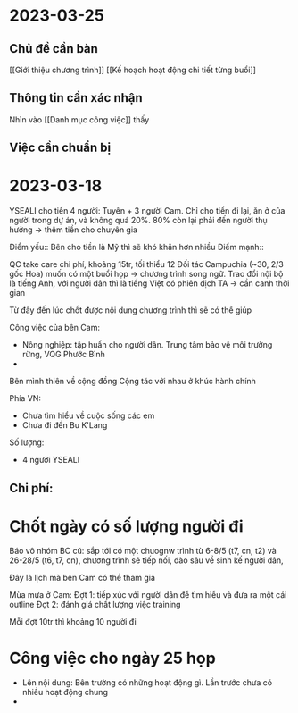 # 2023-03-25
## Chủ đề cần bàn
[[Giới thiệu chương trình]]
[[Kế hoạch hoạt động chi tiết từng buổi]]

## Thông tin cần xác nhận
Nhìn vào [[Danh mục công việc]] thấy 
## Việc cần chuẩn bị

# 2023-03-18
YSEALI cho tiền 4 người: Tuyên + 3 người Cam. Chỉ cho tiền đi lại, ăn ở của người trong dự án, và không quá 20%. 80% còn lại phải đến người thụ hưởng → thêm tiền cho chuyên gia

Điểm yếu:: Bên cho tiền là Mỹ thì sẽ khó khăn hơn nhiều
Điểm mạnh:: 

QC take care chi phí, khoảng 15tr, tối thiểu 12
Đối tác Campuchia (~30, 2/3 gốc Hoa) muốn có một buổi họp → chương trình song ngữ. Trao đổi nội bộ là tiếng Anh, với người dân thì là tiếng Việt có phiên dịch TA → cần canh thời gian

Từ đây đến lúc chốt được nội dung chương trình thì sẽ có thể giúp

Công việc của bên Cam:
- Nông nghiệp: tập huấn cho người dân. Trung tâm bảo vệ môi trường rừng, VQG Phước Bình
- 
Bên mình thiên về cộng đồng
Cộng tác với nhau ở khúc hành chính

Phía VN:
- Chưa tìm hiểu về cuộc sống các em
- Chưa đi đến Bu K'Lang

Số lượng:
- 4 người YSEALI


Chi phí:
- 


# Chốt ngày có số lượng người đi
Báo vô nhóm BC cũ: sắp tới có một chuognw trình từ 6-8/5 (t7, cn, t2) và 26-28/5 (t6, t7, cn), chương trình sẽ tiếp nối, đào sâu về sinh kế người dân, 

Đây là lịch mà bên Cam có thể tham gia

Mùa mưa ở Cam: 
Đợt 1: tiếp xúc với người dân để tìm hiểu và đưa ra một cái outline
Đợt 2: đánh giá chất lượng việc training 

Mỗi đợt 10tr thì khoảng 10 người đi


# Công việc cho ngày 25 họp
- Lên nội dung: Bên trường có những hoạt động gì. Lần trước chưa có nhiều hoạt động chung
- 
